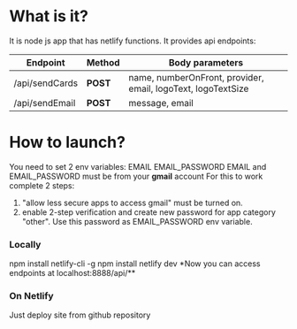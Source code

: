 # What is it?

It is node js app that has netlify functions. It provides api endpoints:

| Endpoint       | Method   | Body parameters                                              |
| -------------- | -------- | ------------------------------------------------------------ |
| /api/sendCards | **POST** | name, numberOnFront, provider, email, logoText, logoTextSize |
| /api/sendEmail | **POST** | message, email                                               |

# How to launch?

You need to set 2 env variables:
EMAIL
EMAIL_PASSWORD
EMAIL and EMAIL_PASSWORD must be from your **gmail** account
For this to work complete 2 steps:

1. "allow less secure apps to access gmail" must be turned on.
2. enable 2-step verification and create new password for app category "other". Use this password as EMAIL_PASSWORD env variable.

### Locally

npm install netlify-cli -g
npm install
netlify dev
\*Now you can access endpoints at localhost:8888/api/\*\*

### On Netlify

Just deploy site from github repository
